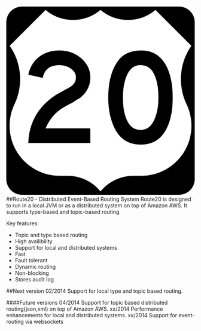 ![Route20](/route20.svg.png) 
##Route20 - Distributed Event-Based Routing System
Route20 is designed to run in a local JVM or as a distributed system on top of Amazon AWS. It supports type-based and topic-based routing.

Key features:
* Topic and type based routing
* High availibility
* Support for local and distributed systems
* Fast
* Fault tolerant
* Dynamic routing
* Non-blocking
* Stores audit log

##Next version
02/2014 Support for local type and topic based routing.

####Future versions
04/2014 Support for topic based distributed routing(json,xml) on top of Amazon AWS. 
xx/2014 Performance enhancements for local and distributed systems.
xx/2014 Support for event-routing via websockets
